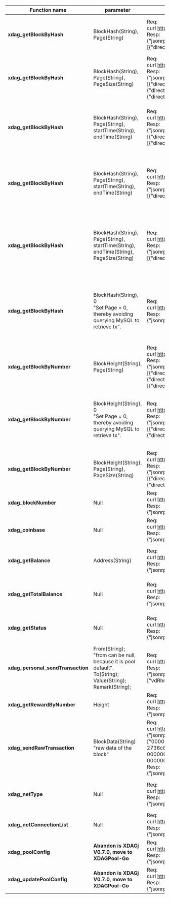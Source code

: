 | Function name                     | parameter                                                                                                                     | example                                                                                                                                                                                                                                                                                                                                                                                                                                                                                                                                                                                                                                                                                                                                                                                                                                                                                                                                                                                                                                                                                                                                                                                                                                                                                                                                                                                                              | describe                                                                                             |
|-----------------------------------|-------------------------------------------------------------------------------------------------------------------------------|----------------------------------------------------------------------------------------------------------------------------------------------------------------------------------------------------------------------------------------------------------------------------------------------------------------------------------------------------------------------------------------------------------------------------------------------------------------------------------------------------------------------------------------------------------------------------------------------------------------------------------------------------------------------------------------------------------------------------------------------------------------------------------------------------------------------------------------------------------------------------------------------------------------------------------------------------------------------------------------------------------------------------------------------------------------------------------------------------------------------------------------------------------------------------------------------------------------------------------------------------------------------------------------------------------------------------------------------------------------------------------------------------------------------|------------------------------------------------------------------------------------------------------|
| **xdag_getBlockByHash**           | BlockHash(String), Page(String)                                                                                               | Req:  <br />curl http://127.0.0.1:10001/ -s -X POST -H "Content-Type: application/json" --data "{\"jsonrpc\":\"2.0\",\"method\":\"xdag_getBlockByHash\",\"params\":[\"55Tffne2cwGSDRJU3kouvZfRNjk19ZaE7\",\"1\"],\"id\":1}"   <br />Resp:  <br />{"jsonrpc":"2.0","id":1,"result":{"height":0,"balance":"6912.000000000","blockTime":1689139840000,"timeStamp":1729679196160,"state":"Accepted","hash":null,"address":"55Tffne2cwGSDRJU3kouvZfRNjk19ZaE7","remark":null,"diff":null,"type":"Wallet","flags":null,"totalPage":1,"refs":null,"transactions":[{"direction":0,"hashlow":"0000000000000000bf32a3dcbf86f0f581fa813ed00ff86a3e5358d1a1c5c61c","address":"HMbFodFYUz5q+A/QPoH6gfXwhr/cozK/","amount":"640.000000000","time":1690418353515,"remark":"old balance to new address\u0000\u0000\u0000\u0000\u0000\u0000"]}}}                                                                                                                                                                                                                                                                                                                                                                                                                                                                                                                                                                                      | Enter blockhash & page to return the block information                                               |
| **xdag_getBlockByHash**           | BlockHash(String), Page(String), PageSize(String)                                                                             | Req:  <br />curl http://127.0.0.1:10001/ -s -X POST -H "Content-Type: application/json" --data "{\"jsonrpc\":\"2.0\",\"method\":\"xdag_getBlockByHash\",\"params\":[\"4mvr3DNkpWY9ikpGy4maaMSQqUmXjR2hp\",\"1\",\"3\"],\"id\":1}"   <br />Resp:  <br />{"jsonrpc":"2.0","id":1,"result":{"height":0,"balance":"37.000000000","blockTime":1689139840000,"timeStamp":1729679196160,"state":"Accepted","hash":null,"address":"4mvr3DNkpWY9ikpGy4maaMSQqUmXjR2hp","remark":null,"diff":null,"type":"Wallet","flags":null,"totalPage":2,"refs":null,"transactions":[{"direction":1,"hashlow":"00000000000000004beb1b1214268ed714df3eabc10b978177b11ebc7c3dafc1","address":"wa89fLwesXeBlwvBqz7fFNeOJhQSG+tL","amount":"5.000000000","time":1691675600194,"remark":null},{"direction":1,"hashlow":"0000000000000000fd4b4640100f97b784decfe237fa3dd510e7f2de8f6a1bae","address":"rhtqj97y5xDVPfo34s/ehLeXDxBARkv9","amount":"10.000000000","time":1691675494125,"remark":null},{"direction":1,"hashlow":"0000000000000000edd2bf7e76c8118b5dfaff85467a572f89df9df49fda1ed7","address":"1x7an/Sd34kvV3pGhf/6XYsRyHZ+v9Lt","amount":"12.000000000","time":1691675453150,"remark":null}]}}                                                                                                                                                                                                                                      | Enter blockhash & page & page size to return the block information                                   |
| **xdag_getBlockByHash**           | BlockHash(String), Page(String), startTime(String), endTime(String)                                                           | Req:  <br />curl http://127.0.0.1:10001/ -s -X POST -H "Content-Type: application/json" --data "{\"jsonrpc\":\"2.0\",\"method\":\"xdag_getBlockByHash\",\"params\":[\"Y988dNXpwuwNl3OeL1e3dEJ/d9ths8ho\",\"1\",\"2023-7-27 12:30:10\",\"2023-7-27 13:05:20\"],\"id\":1}"   <br />Resp:  <br />{"jsonrpc":"2.0","id":1,"result":{"height":2653389,"balance":"64.000000000","blockTime":1690433215999,"timeStamp":1731003613183,"state":"Main","hash":"aa66fae386b3cf9868c8b361db777f4274b7572f9e73970decc2e9d5743cdf63","address":"Y988dNXpwuwNl3OeL1e3dEJ/d9ths8ho","remark":"XdagJ_Test02","diff":"0xcdf6e05670013e7d15c4b9324f3","type":"Main","flags":"3f","totalPage":1,"refs":[{"direction":2,"address":"Y988dNXpwuwNl3OeL1e3dEJ/d9ths8ho","hashlow":"000000000000000068c8b361db777f4274b7572f9e73970decc2e9d5743cdf63","amount":"0.000000000"},{"direction":1,"address":"pagdyv2jCPcPqxwBnV5BibEDFnIlTkZ6","hashlow":"00000000000000007a464e25721603b189415e9d011cab0ff708a3fdca1da8a5","amount":"0.000000000"}],"transactions":[{"direction":2,"hashlow":"000000000000000068c8b361db777f4274b7572f9e73970decc2e9d5743cdf63","address":"Y988dNXpwuwNl3OeL1e3dEJ/d9ths8ho","amount":"64.000000000","time":1690433215999,"remark":"XdagJ_Test02"]}}}                                                                                                                                                             | Enter blockhash & page & start time & end time to return the block information                       |
| **xdag_getBlockByHash**           | BlockHash(String), Page(String), startTime(String), endTime(String)                                                           | Req:  <br />curl http://127.0.0.1:10001/ -s -X POST -H "Content-Type: application/json" --data "{\"jsonrpc\":\"2.0\",\"method\":\"xdag_getBlockByHash\",\"params\":[\"55Tffne2cwGSDRJU3kouvZfRNjk19ZaE7\",\"1\",\"1690418353515\",\"1690433215999\"],\"id\":1}"   <br />Resp:  <br />{"jsonrpc":"2.0","id":1,"result":{"height":0,"balance":"6912.000000000","blockTime":1689139840000,"timeStamp":1729679196160,"state":"Accepted","hash":null,"address":"55Tffne2cwGSDRJU3kouvZfRNjk19ZaE7","remark":null,"diff":null,"type":"Wallet","flags":null,"totalPage":1,refs":null,"transactions":[{"direction":0,"hashlow":"0000000000000000bf32a3dcbf86f0f581fa813ed00ff86a3e5358d1a1c5c61c","address":"HMbFodFYUz5q+A/QPoH6gfXwhr/cozK/","amount":"640.000000000","time":1690418353515,"remark":"old balance to new address\u0000\u0000\u0000\u0000\u0000\u0000"]}}}                                                                                                                                                                                                                                                                                                                                                                                                                                                                                                                                                   | Enter blockhash & page & start timestamp & end timestamp to return the block information             |
| **xdag_getBlockByHash**           | BlockHash(String), Page(String), startTime(String), endTime(String), PageSize(String)                                         | Req:  <br />curl http://127.0.0.1:10001/ -s -X POST -H "Content-Type: application/json" --data "{\"jsonrpc\":\"2.0\",\"method\":\"xdag_getBlockByHash\",\"params\":[\"4mvr3DNkpWY9ikpGy4maaMSQqUmXjR2hp\",\"1\",\"1691675158000\",\"1691675168999\",\"3\"],\"id\":1}"   <br />Resp: <br />{"jsonrpc":"2.0","id":1,"result":{"height":0,"balance":"37.000000000","blockTime":1689139840000,"timeStamp":1729679196160,"state":"Accepted","hash":null,"address":"4mvr3DNkpWY9ikpGy4maaMSQqUmXjR2hp","remark":null,"diff":null,"type":"Wallet","flags":null,"totalPage":1,"refs":null,"transactions":[{"direction":0,"hashlow":"00000000000000005161900e0c375f9c3600cf1aa894bb5d003127b9f3ca0f56","address":"Vg/K87knMQBdu5SoGs8ANpxfNwwOkGFR","amount":"64.000000000","time":1691675158000,"remark":"old balance to new address\u0000\u0000\u0000\u0000\u0000\u0000"}]}}                                                                                                                                                                                                                                                                                                                                                                                                                                                                                                                                                | Enter blockhash & page & start timestamp & end timestamp & page size to return the block information |
| **xdag_getBlockByHash**           | BlockHash(String), 0   <br />"Set Page = 0, thereby avoiding querying MySQL to retrieve tx".                                  | Req:  <br />curl http://127.0.0.1:10001/ -s -X POST -H "Content-Type: application/json" --data "{\"jsonrpc\":\"2.0\",\"method\":\"xdag_getBlockByHash\",\"params\":[\"4mvr3DNkpWY9ikpGy4maaMSQqUmXjR2hp\",\"0\"],\"id\":1}"   <br />Resp:  <br />{"jsonrpc":"2.0","id":1,"result":{"height":0,"balance":"1600.000000000","blockTime":1689139840000,"timeStamp":1729679196160,"state":"Accepted","hash":null,"address":"4mvr3DNkpWY9ikpGy4maaMSQqUmXjR2hp","remark":null,"diff":null,"type":"Wallet","flags":null,"totalPage":0,"refs":null,"transactions":null}}                                                                                                                                                                                                                                                                                                                                                                                                                                                                                                                                                                                                                                                                                                                                                                                                                                                     | Enter blockhash & set page = 0 to return the block information without querying MySQL to obtain tx   |
| **xdag_getBlockByNumber**         | BlockHeight(String), Page(String)                                                                                             | Req:  <br />curl http://127.0.0.1:10001/ -s -X POST -H "Content-Type: application/json" --data "{\"jsonrpc\":\"2.0\",\"method\":\"xdag_getBlockByNumber\",\"params\":[\"2652592\",\"1\"],\"id\":1}"  <br />Resp:  <br />{"jsonrpc":"2.0","id":1,"result":{"height":2652592,"balance":"0.000000000","blockTime":1690356415999,"timeStamp":1730924969983,"state":"Main","hash":"e5975ce26b8102350573292b19c38d0ef9dc09a374b9e86a2aedb011fa7c0d8e","address":"jg18+hGw7Spq6Ll0ownc+Q6NwxkrKXMF","remark":"XdagJ","diff":"0xcdf6e05670013e7517c3e4582f8","type":"Main","flags":"3f","totalpage":1,"refs":[{"direction":2,"address":"jg18+hGw7Spq6Ll0ownc+Q6NwxkrKXMF","hashlow":"00000000000000000573292b19c38d0ef9dc09a374b9e86a2aedb011fa7c0d8e","amount":"0.000000000"},{"direction":1,"address":"/JoxRqqgh7T/z2n7TjptTQ84n+QYfrqS","hashlow":"000000000000000092ba7e18e49f380f4d6d3a4efb69cfffb487a0aa46319afc","amount":"0.000000000"},{"direction":1,"address":"7LE5lCuvIAyREE3jF1VWTa85apucqS7Z","hashlow":"0000000000000000d92ea99c9b6a39af4d565517e34d10910c20af2b9439b1ec","amount":"0.000000000"}],"transactions":[{"direction":2,"hashlow":"00000000000000000573292b19c38d0ef9dc09a374b9e86a2aedb011fa7c0d8e","address":"jg18+hGw7Spq6Ll0ownc+Q6NwxkrKXMF","amount":"64.000000000","time":1690356415999,"remark":"XdagJ"}]}}                                                                                 | Enter block height & page to return block information                                                |
| **xdag_getBlockByNumber**         | BlockHeight(String), 0   <br />"Set Page = 0, thereby avoiding querying MySQL to retrieve tx".                                | Req:  <br />curl http://127.0.0.1:10001/ -s -X POST -H "Content-Type: application/json" --data "{\"jsonrpc\":\"2.0\",\"method\":\"xdag_getBlockByNumber\",\"params\":[\"2652628\",\"0\"],\"id\":1}"  <br />Resp:  <br />{"jsonrpc":"2.0","id":1,"result":{"height":2652628,"balance":"64.000000000","blockTime":1690781887999,"timeStamp":1731360653311,"state":"Main","hash":"efb5d86f28f16dc1ff51e4468edcaa508e97fe3a704b6db7a40c393b84d59683","address":"g5bVhDs5DKS3bUtwOv6XjlCq3I5G5FH/","remark":"XdagJ","diff":"0xcdf6e05670013e752373b6389d4","type":"Main","flags":"3f","totalPage":0,"refs":[{"direction":2,"address":"g5bVhDs5DKS3bUtwOv6XjlCq3I5G5FH/","hashlow":"0000000000000000ff51e4468edcaa508e97fe3a704b6db7a40c393b84d59683","amount":"0.000000000"},{"direction":1,"address":"uA+JMeO1R+XMraLPywQDbS+J44FqqOqt","hashlow":"0000000000000000adeaa86a81e3892f6d0304cbcfa2adcce547b5e331890fb8","amount":"0.000000000"},{"direction":1,"address":"Zt3jpA2OXs38d3scK5BxPVfT6+pUSFf/","hashlow":"0000000000000000ff574854eaebd3573d71902b1c7b77fccd5e8e0da4e3dd66","amount":"0.000000000"}],"transactions":null}}                                                                                                                                                                                                                                                                                     | Enter block height & set page = 0 to return block information without querying MySQL to obtain tx    |
| **xdag_getBlockByNumber**         | BlockHeight(String), Page(String), PageSize(String)                                                                           | Req:  <br />curl http://127.0.0.1:10001/ -s -X POST -H "Content-Type: application/json" --data "{\"jsonrpc\":\"2.0\",\"method\":\"xdag_getBlockByNumber\",\"params\":[\"2650572\",\"1\",\"2\"],\"id\":1}"  <br />Resp: <br />{"jsonrpc":"2.0","id":1,"result":{"height":0,"balance":"0.000000000","blockTime":1689139840000,"timeStamp":1729679196160,"state":null,"hash":"2f9f2c437ccf2bb5a51bb1f8c2dc7484d2c64e9ba48e3eb31073c52a7b63e7ff","address":"/+djeyrFcxCzPo6km07G0oR03ML4sRul","remark":null,"diff":null,"type":"Snapshot","flags":null,"totalPage":2,"refs":null,"transactions":[{"direction":1,"hashlow":"0000000000000000042b5b9cb5241190af069321f194f14e39b59c9616371d83","address":"gx03FpactTlO8ZTxIZMGr5ARJLWcWysE","amount":"64.000000000","time":1691827406885,"remark":"old balance to new address\u0000\u0000\u0000\u0000\u0000\u0000"},{"direction":1,"hashlow":"0000000000000000042b5b9cb5241190af069321f194f14e39b59c9616371d83","address":"gx03FpactTlO8ZTxIZMGr5ARJLWcWysE","amount":"64.000000000","time":1691827406885,"remark":"old balance to new address\u0000\u0000\u0000\u0000\u0000\u0000"}]}}                                                                                                                                                                                                                                                                                    | Enter block height & page & page size to return block information                                    |
| **xdag_blockNumber**              | Null                                                                                                                          | Req:  <br />curl http://127.0.0.1:10001/ -s -X POST -H "Content-Type: application/json" --data "{\"jsonrpc\":\"2.0\",\"method\":\"xdag_blockNumber\",\"params\":[],\"id\":1}" <br />Resp: <br />{"jsonrpc":"2.0","id":1,"result":"5"}                                                                                                                                                                                                                                                                                                                                                                                                                                                                                                                                                                                                                                                                                                                                                                                                                                                                                                                                                                                                                                                                                                                                                                                | Used to return the current main block height                                                         |
| **xdag_coinbase**                 | Null                                                                                                                          | Req:  <br />curl http://127.0.0.1:10001/ -s -X POST -H "Content-Type: application/json" --data "{\"jsonrpc\":\"2.0\",\"method\":\"xdag_coinbase\",\"params\":[],\"id\":1}"  <br />Resp:  <br />{"jsonrpc":"2.0","id":1,"result":"K5q0ews/ma110QLUzePetOdU+EwYKrud"}                                                                                                                                                                                                                                                                                                                                                                                                                                                                                                                                                                                                                                                                                                                                                                                                                                                                                                                                                                                                                                                                                                                                                  | Used to return the current pool miner                                                                |
| **xdag_getBalance**               | Address(String)                                                                                                               | Req:  <br />curl http://127.0.0.1:10001/ -s -X POST -H "Content-Type: application/json" --data "{\"jsonrpc\":\"2.0\",\"method\":\"xdag_getBalance\",\"params\":[\"K5q0ews/ma110QLUzePetOdU+EwYKrud\"],\"id\":1}"  <br />Resp:  <br />{"jsonrpc":"2.0","id":1,"result":"1024.000000000"}                                                                                                                                                                                                                                                                                                                                                                                                                                                                                                                                                                                                                                                                                                                                                                                                                                                                                                                                                                                                                                                                                                                              | Enter an address to return the balance of the address                                                |
| **xdag_getTotalBalance**          | Null                                                                                                                          | Req:  <br />curl http://127.0.0.1:10001/ -s -X POST -H "Content-Type: application/json" --data "{\"jsonrpc\":\"2.0\",\"method\":\"xdag_getTotalBalance\",\"params\":[],\"id\":1}"  <br />Resp:  <br />{"jsonrpc":"2.0","id":1,"result":"5120.000000000"}                                                                                                                                                                                                                                                                                                                                                                                                                                                                                                                                                                                                                                                                                                                                                                                                                                                                                                                                                                                                                                                                                                                                                             | Used to return the current balance of this pool                                                      |
| **xdag_getStatus**                | Null                                                                                                                          | Req:  <br />curl http://127.0.0.1:10001/ -s -X POST -H "Content-Type: application/json" --data "{\"jsonrpc\":\"2.0\",\"method\":\"xdag_getStatus\",\"params\":[],\"id\":1}"  <br />Resp:  <br />{"jsonrpc":"2.0","id":1,"result":{"nblock":"410","totalNblocks":"410","nmain":"355","totalNmain":"355","curDiff":"0x8cdcc571bb0","netDiff":"0x8cdcc571bb0","hashRateOurs":"4.6310760077049364E-15","hashRateTotal":"4.6310760077049364E-15","ourSupply":"363520.000000000","netSupply":"363520.000000000"}}                                                                                                                                                                                                                                                                                                                                                                                                                                                                                                                                                                                                                                                                                                                                                                                                                                                                                                          | Used to return the status of the XDAG network                                                        |
| **xdag_personal_sendTransaction** | From(String);  <br />"from can be null, because it is pool default". <br />To(String);  <br /> Value(String); Remark(String); | Req: <br />curl http://127.0.0.1:10001/ -s -X POST -H "Content-Type: application/json" --data "{\"jsonrpc\":\"2.0\",\"method\":\"xdag_personal_sendTransaction\",\"params\":[{\"to\":\"K5q0ews/ma110QLUzePetOdU+EwYKrud\",\"value\": \"100\",\"remark\":\"test\"},\"password\"],\"id\":1}"  #replace password  <br />Resp:  <br />{"jsonrpc":"2.0","id":1,"result":["vdRhmOwyMnZGWa175jIeGM8wRKxFD4R8","5OzeDiBqW3B6mtTeETgtR3WaVMKtB4+1","XUpG7kNvo+Ry0NYdPXSZCosaKdA2DfyR","byoUkvt9Y3jOLHjNpoiAJiwNT5ERSo+D","/7Fbib4Q/hONloUxX0lFNr28zEGdzOFp","9ECM/iCC9llyMfESZqDujftpkACcvR3R","eYi9z1vmNHNQqsXyXnzeq/gUlS7//WhQ","srN4XT6jPIrBWZ+OZZRydE/0bqZavjQZ","iXekUXBKRhuPWou7ChFZAmyrHEOfFVuI","LHhaVsyA8BSdumNlxTJ4o5j+I1IyeXj2"]}                                                                                                                                                                                                                                                                                                                                                                                                                                                                                                                                                                                                                                                                                  | Used to transfer from pool to other address                                                          |
| **xdag_getRewardByNumber**        | Height                                                                                                                        | Req: <br />curl http://127.0.0.1:10001/ -s -X POST -H "Content-Type: application/json" --data "{\"jsonrpc\":\"2.0\",\"method\":\"xdag_getRewardByNumber\",\"params\":[\"1000\"],\"id\":1}"  <br />Resp:  <br />{"jsonrpc":"2.0","id":1,"result":"1024.000000000"}                                                                                                                                                                                                                                                                                                                                                                                                                                                                                                                                                                                                                                                                                                                                                                                                                                                                                                                                                                                                                                                                                                                                                    | Used to return the reward of some height                                                             |
| **xdag_sendRawTransaction**       | BlockData(String) <br /> "raw data of the block"                                                                              | Req:  <br />curl http://127.0.0.1:10001/ -s -X POST -H "Content-Type: application/json" --data "  <br /> {\"jsonrpc\":\"2.0\",\"method\":\"xdag_sendRawTransaction\",\"params\":  <br />[\"00000000000000002863550000000000feffed9d7d01000000000000000000005d453264dfe0f2dcd0b09fff8db233af668bf7aa873176470000000064000000defb03f1a99ce1498f19afa5b0c752d5409bb2fdc4e087e10000000064000000506bc1dc099358e5137292f4efdd57e400f29ba5132aa5d12b18dac1c1f6aaba12dfa82f55245fb4a8a8ddbbe2eb970f80347741ff0907e8844630004981eb230a329c87c  <br />2736c8067e7a15190587502e5bf761e4f919aaf84ce62b3f1f5cffc0000000000000000000000000000000000000000000000000000000000000000000000000000000000000000000000000000000000000000000000000000000000000000000000000000000000000000000000000000000000000000000000000000000000000000000000000000000000000000000000000000000000000000000000000000  <br />00000000000000000000000000000000000000000000000000000000000000000000000000000000000000000000000000000000000000000000000000000000000000000000000000000000000000000000000000000000000000000000000000000000000000000000000000000000000000000000000000000000000000000000000000000000000000000000000000000000000000000000000000000000  <br />0000000000000000000000000000000000000000000000000000(TxBlockRawDate)\"],\"id\":1}"  <br />Resp: <br />{"jsonrpc":"2.0","id":1,"result":"MWdnWaYpLMwlazfFwmk4onmNE82JVFTB(BlockHash)"} | Used to send transactions                                                                            |
| **xdag_netType**                  | Null                                                                                                                          | Req:  <br />curl http://127.0.0.1:10001/ -s -X POST -H "Content-Type: application/json" --data "{\"jsonrpc\":\"2.0\",\"method\":\"xdag_netType\",\"params\":[],\"id\":1}"  <br />Resp:  <br />{"jsonrpc":"2.0","id":1,"result":"testnet"}                                                                                                                                                                                                                                                                                                                                                                                                                                                                                                                                                                                                                                                                                                                                                                                                                                                                                                                                                                                                                                                                                                                                                                            | Used to return the net type xdag running for                                                         |
| **xdag_netConnectionList**        | Null                                                                                                                          | Req:  <br />curl http://127.0.0.1:10001/ -s -X POST -H "Content-Type: application/json" --data "{\"jsonrpc\":\"2.0\",\"method\":\"xdag_netConnectionList\",\"params\":[],\"id\":1}"  <br />Resp:  <br />{"jsonrpc":"2.0","id":1,"result":[{"nodeAddress":"127.0.0.1:55067","connectTime":1751104356352,"inBound":0,"outBound":0}]} Used to return the net conn list                                                                                                                                                                                                                                                                                                                                                                                                                                                                                                                                                                                                                                                                                                                                                                                                                                                                                                                                                                                                                                                  | Used to return the net connect list                                                                  |
| **xdag_poolConfig**               | **Abandon is XDAGj V0.7.0, move to XDAGPool-Go**                                                                              | Req:  <br />curl http://127.0.0.1:10001/ -s -X POST -H "Content-Type: application/json" --data "{\"jsonrpc\":\"2.0\",\"method\":\"xdag_poolConfig\",\"params\":[],\"id\":1}"  <br />Resp:  <br />{"jsonrpc":"2.0","id":1,"result":{"poolIp":"127.0.0.1","poolPort":7001,"nodeIp":"127.0.0.1","nodePort":8001,"globalMinerLimit":8192,"maxConnectMinerPerIp":256,"maxMinerPerAccount":256,"poolFeeRation":"5.0","poolRewardRation":"5.0","poolDirectRation":"5.0","poolFundRation":"5.0"}}                                                                                                                                                                                                                                                                                                                                                                                                                                                                                                                                                                                                                                                                                                                                                                                                                                                                                                                            | Used to get pool config                                                                              |
| **xdag_updatePoolConfig**         | **Abandon is XDAGj V0.7.0, move to XDAGPool-Go**                                                                              | Req:  <br />curl http://127.0.0.1:10001/ -s -X POST -H "Content-Type: application/json" --data "{\"jsonrpc\":\"2.0\",\"method\":\"xdag_updatePoolConfig\",\"params\":[{\"poolFeeRation\":\"12\",\"poolRewardRation\":\"11\",\"poolDirectRation\":\"13\",\"poolFundRation\":\"14.2\"},\"password\"],\"id\":1}"  <br />Resp:  <br />{"jsonrpc":"2.0","id":1,"result":"Success"}                                                                                                                                                                                                                                                                                                                                                                                                                                                                                                                                                                                                                                                                                                                                                                                                                                                                                                                                                                                                                                        | Used to update award configuration                                                                   |



